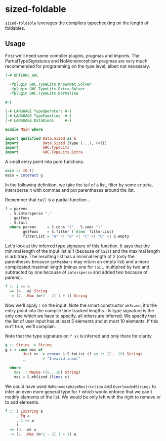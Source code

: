 # sized-foldable
`sized-foldable` leverages the compilers typechecking on the length of foldables.

## Usage

First we'll need some compiler plugins, pragmas and imports.  The
PartialTypeSignatures and NoMonomorphism pragmas are very much
recommended for programming on the type level, albeit not necessary.

```haskell
{-# OPTIONS_GHC

  -fplugin GHC.TypeLits.KnownNat.Solver
  -fplugin GHC.TypeLits.Extra.Solver
  -fplugin GHC.TypeLits.Normalise

#-}

{-# LANGUAGE TypeOperators #-}
{-# LANGUAGE TypeFamilies  #-}
{-# LANGUAGE DataKinds     #-}

module Main where

import qualified Data.Sized as S
import           Data.Sized (type (...), (<|))
import           GHC.TypeLits
import           GHC.TypeLits.Extra
```

A small entry point into pure functions.

```haskell
main :: IO ()
main = interact g
```

In the following definition, we take the tail of a list, filter by
some criteria, intersperse it with commas and put parentheses around
the list.

Remember that `tail` is a partial function...

```haskell
f = parens
  . S.intersperse ","
  . getFoos
  . S.tail
  where parens     = S.cons "(" . S.snoc ")"
        getFoos    = S.filter (`elem` filterList)
        filterList = "A" <| "B" <| "C" <| "D" <| S.empty
```

Let's look at the inferred type signature of this function.  It says
that the minimal length of the input list is 1 (because of `tail`) and
the maximal length is arbitrary.  The resulting list has a minimal
length of 2 (only the parentheses because `getMembers` may return an
empty list) and a more complicated maximal length (minus one for
`tail`, multiplied by two and subtracted by one because of
`intersperse` and added two because of parens).

```haskell
f :: 1 <= n
  => (n...m) String
  -> (2...Max (m*2 - 2) 1 + 1) String
```

Now we'll apply `f` on the input.  Note the smart constructor
`mkSized`, it's the entry point into the compile time tracked lengths.
Its type signature is the only one which we have to specify, all
others are inferred.  We specify that the list of user input has at
least 5 elements and at most 10 elements.  If this isn't true, we'll
complain.

Note that the type signature on `f xs` is inferred and only there for
clarity.

```haskell
g :: String -> String
g c = case mxs of
        Just xs -> concat $ S.toList (f xs :: (2...19) String)
        _       -> "Invalid input"

  where
    mxs :: Maybe ((5...10) String)
    mxs = S.mkSized (lines c)
```

We could have used `NoMonomorphismRestriction` and `OverloadedStrings`
to infer an even more general type for `f` which would enforce that we
can't modify elements of the list.  We would be only left with the
right to remove or to add elements.

```haskell
f :: ( IsString a
     , Eq a
     , 1 <= n
     )
  => (n...m) a
  -> (2...Max (m*2 - 2) 1 + 1) a
```

